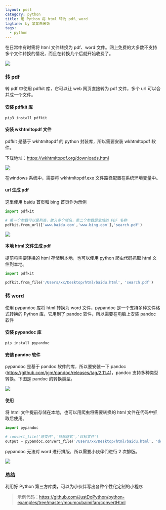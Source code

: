 ```yaml
---
layout: post
category: python
title: 用 Python 将 html 转为 pdf、word
tagline: by 某某白米饭
tags: 
  - python
---
```


在日常中有时需将 html 文件转换为 pdf、word 文件。网上免费的大多数不支持多个文件转换的情况，而且在转换几个后就开始收费了。
<!--more-->
![](http://www.justdopython.com/assets/images/2021/02/convertHtml/-1.png)

### 转 pdf

转 pdf 中使用 pdfkit 库，它可以让 web 网页直接转为 pdf 文件，多个 url 可以合并成一个文件。

#### 安装 pdfkit 库

```
pip3 install pdfkit
```

#### 安装 wkhtmltopdf 文件

pdfkit 是基于 wkhtmltopdf 的 python 封装库，所以需要安装 wkhtmltopdf 软件。

下载地址：https://wkhtmltopdf.org/downloads.html

![](http://www.justdopython.com/assets/images/2021/02/convertHtml/0.png)

在windows 系统中，需要将 wkhtmltopdf.exe 文件路径配置在系统环境变量中。

#### url 生成 pdf

这里使用 baidu 首页和 bing 首页作为示例

```python
import pdfkit

# 第一个参数可以是列表，放入多个域名，第二个参数是生成的 PDF 名称
pdfkit.from_url(['www.baidu.com','www.bing.com'],'search.pdf')
```
![](http://www.justdopython.com/assets/images/2021/02/convertHtml/1.png)

#### 本地 html 文件生成 pdf

提前将需要转换的 html 存储到本地，也可以使用 python 爬虫代码抓取 html 文件到本地。

```python
import pdfkit

pdfkit.from_file('/Users/xx/Desktop/html/baidu.html', 'search.pdf')
```

### 转 word

使用 pypandoc 库将 html 转换为 word 文件，pypandoc 是一个支持多种文件格式转换的 Python 库，它用到了 pandoc 软件，所以需要在电脑上安装 pandoc 软件

#### 安装 pypandoc 库

```
pip install pypandoc
```

#### 安装 pandoc 软件

pypandoc 是基于 pandoc 软件的库，所以要安装一下 pandoc (https://github.com/jgm/pandoc/releases/tag/2.11.4)，pandoc 支持多种类型转换。下图是 pandoc 的转换类型。

![](http://www.justdopython.com/assets/images/2021/02/convertHtml/2.png)

#### 使用

将 html 文件提前存储在本地，也可以用爬虫将需要转换的 html 文件在代码中抓取后使用。

```python
import pypandoc

# convert_file('原文件','目标格式','目标文件')
output = pypandoc.convert_file('/Users/xx/Desktop/html/baidu.html', 'docx', outputfile="baidu.doc")

```
pypandoc 无法对 word 进行排版，所以需要小伙伴们进行 2 次排版。

![](http://www.justdopython.com/assets/images/2021/02/convertHtml/3.png)

### 总结

利用好 Python 第三方库类，可以为小伙伴写出各种个性化定制的小程序

> 示例代码：<https://github.com/JustDoPython/python-examples/tree/master/moumoubaimifan/convertHtml>
